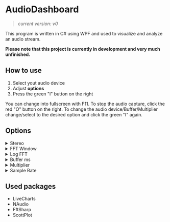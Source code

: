 # AudioDashboard
>*current version: v0*

This program is written in C# using WPF and used to visualize and analyze an audio stream.

**Please note that this project is currently in development and very much unfinished.**


## How to use
1. Select yout audio device
2. Adjust **options**
3. Press the green "I" button on the right

You can change into fullscreen with F11.
To stop the audio capture, click the red "O" button on the right.
To change the audio device/Buffer/Multiplier change/select to the desired option and click the green "I" again.

## Options
<details>
	<summary> Stereo </summary>
	Toggles the seperation of data into left and right channel.

	-> Allows the volume bars to change in relation to the corrosponding channel but at a higher performance impact
</details>
<details>
	<summary> FFT Window </summary>
	Toggles the use of a window (Hanning) when calculating the FFT-Spectrum.
</details>
<details>
	<summary> Log FFT </summary>
	Toggles the use of a logarithmic scaling of the FFT-Spectrum.
</details>
<details>
	<summary> Buffer ms </summary>
	Selects the buffer update intervall.

	-> Range 1ms - 200ms

	-> Smaller values can cause stuttering and unresponsiveness of the UI because of very high performance impact
</details>
<details>
	<summary> Multiplier </summary>
	Selects the UI update rate depending on the buffer update intervall.

	-> Range 1x - 10x

	-> 1x = every buffer refresh causes one UI update -> 10x = every ten buffer refreshes cause one UI update

	-> Allows the reduction of stuttering by slowing down the UI update while leaving the data gathering rate unchanged
</details>
<details>
	<summary> Sample Rate </summary>
	The combo box selects the sample rate used for audio processing.
	

	-> The "Add SR" button can be used to add custom sample rates.

	-> There is no security mechanisms in place yet so the program might crash on to high/low custom sample rates
</details>


## Used packages
- LiveCharts
- NAudio
- FftSharp
- ScottPlot
